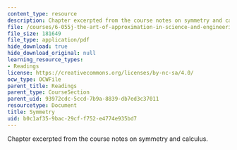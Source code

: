 ```yaml
---
content_type: resource
description: Chapter excerpted from the course notes on symmetry and calculus.
file: /courses/6-055j-the-art-of-approximation-in-science-and-engineering-spring-2008/b0c1af359bac29cff752e4774e935bd7_feb25a.pdf
file_size: 181649
file_type: application/pdf
hide_download: true
hide_download_original: null
learning_resource_types:
- Readings
license: https://creativecommons.org/licenses/by-nc-sa/4.0/
ocw_type: OCWFile
parent_title: Readings
parent_type: CourseSection
parent_uid: 93972cdc-5ccd-7b9a-8839-db7ed3c37011
resourcetype: Document
title: Symmetry
uid: b0c1af35-9bac-29cf-f752-e4774e935bd7
---
```

Chapter excerpted from the course notes on symmetry and calculus.